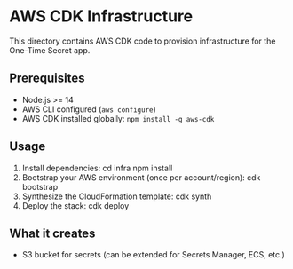 # AWS CDK Infrastructure

This directory contains AWS CDK code to provision infrastructure for the One-Time Secret app.

## Prerequisites
- Node.js >= 14
- AWS CLI configured (`aws configure`)
- AWS CDK installed globally: `npm install -g aws-cdk`

## Usage
1. Install dependencies:
   cd infra
   npm install
2. Bootstrap your AWS environment (once per account/region):
   cdk bootstrap
3. Synthesize the CloudFormation template:
   cdk synth
4. Deploy the stack:
   cdk deploy

## What it creates
- S3 bucket for secrets (can be extended for Secrets Manager, ECS, etc.) 